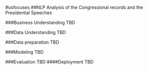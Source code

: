 #usfocuses
##NLP Analysis of the Congressional records and the Presidential Speeches

###Business Understanding TBD

###Data Understanding TBD

###Data preparation TBD

###Modeling TBD

###Evaluation TBD ####Deployment TBD
